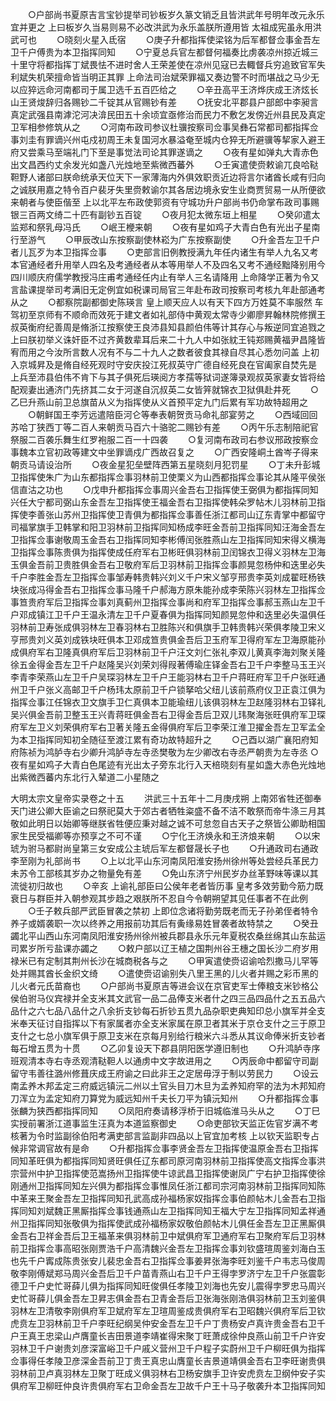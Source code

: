 <!-- { "loadSidebar": true } -->
　　○户部尚书夏原吉言宝钞提举司钞板岁久篆文销乏且皆洪武年号明年改元永乐宜并更之  上曰板岁久当易则易不必改洪武为永乐盖朕所遵用皆  太祖成宪虽永用洪武可也
　　○晓刻火星入氐宿
　　○庚子升都指挥使梁铭为后军都督佥事金吾左卫千户傅贵为本卫指挥同知
　　○宁夏总兵官左都督何福奏比虏袭凉州掠近城三十里守将都指挥丁斌畏怯不进时舍人王荣差使在凉州见寇已去輙督兵穷追致官军失利斌失机荣擅命皆当明正其罪  上命法司治斌荣罪福又奏边警不时而堪战之马少无以应猝远命河南都司于属卫选千五百匹给之
　　○辛丑高平王济烨庆成王济炫长山王贤焌辞归各赐钞二千锭其从官赐钞有差
　　○抚安北平郡县户部郎中李昶言真定武强县南滹沱河决渰民田五十余顷宜亟修治而民力不敷乞发傍近州县民及真定卫军相参修筑从之
　　○河南布政司参议杜骥按察司佥事吴彝石常都司都指挥佥事刘圭有罪谪兴州屯戍初周王未复国河水暴溢奄至城内仓猝无所避骥等挈家入避王府又尝乘马至端礼门下至是事觉法司论其罪遂谪之
　　○夜有星如弹丸大青赤色出文昌西约丈余发光如盏八光烛地至紫微西蕃外
　　○壬寅遣使赍敕谕兀良哈鞑靼野人诸部曰朕命统承天位天下一家薄海内外俱效职贡近边将言尔诸酋长咸有归向之诚朕用嘉之特令百户裴牙失里赍敕谕尔其各居边境永安生业商贾贸易一从所便欲来朝者与使臣偕至  上以北平左布政使郭资有守城功升户部尚书仍命掌布政司事赐银三百两文绮二十匹有副钞五百锭
　　○夜月犯太微东垣上相星
　　○癸卯遣太监郑和祭乳母冯氏
　　○岷王楩来朝
　　○夜有星如鸡子大青白色有光出子星南行至游气
　　○甲辰改山东按察副使林崧为广东按察副使
　　○升金吾左卫千户者儿瓦歹为本卫指挥佥事
　　○吏部言旧例教授满九年任内诸生有举人九名又考本官通经者升用举人四名及考通经者从本等用举人不及四名又考不通经黜降别用今四川顺庆府儒学教授冯庄甫考通经任内止有举人三名请降用  上命降学正著为令又言盐课提举司考满旧无定例宜如税课司局官三年赴布政司按察司考核九年赴部通考从之
　　○都察院副都御史陈瑛言  皇上顺天应人以有天下四方万姓莫不率服然  车驾初至京师有不顺命而效死于建文者如礼部侍中黄观太常寺少卿廖昇翰林院修撰王叔英衡府纪善周是脩浙江按察使王良沛县知县颜伯伟等计其存心与叛逆同宜追戮之  上曰朕初举义诛奸臣不过齐黄数辈耳后来二十九人中如张紞王钝郑赐黄福尹昌隆皆宥而用之今汝所言数人况有不与二十九人之数者彼食其禄自尽其心悉勿问盖  上初入京城昇及是脩自经死观时守安庆投江死叔英守广德自经死良在官阖家自焚先是  上兵至沛县伯伟不肯下与其子俱死后瑛阅方孝孺等狱词遂簿录观叔英家妻女皆将给配观妻出通济门先挤其二女于河遂自沉叔英二女皆笄就锦衣卫狱俱赴井死
　　○乙巳升燕山前卫总旗苗从义为指挥使从义首预平定九门后累有军功故特超用之
　　○朝鲜国王李芳远遣陪臣河仑等奉表朝贺贡马命礼部宴劳之
　　○西域回回苏哈丁狭西丁等二百人来朝贡马百六十骆驼二赐钞有差
　　○丙午乐志制陪祀官祭服二百袭乐舞生红罗袍服二百一十四袭
　　○复河南布政司右参议邢政按察佥事魏本立官初政等建文中坐罪谪戍广西故召复之
　　○广西安隆峒土酋岑子得来朝贡马请设治所
　　○夜金星犯垒壁阵西第五星晓刻月犯罚星
　　○丁未升彭城卫指挥使朱广为山东都指挥佥事羽林前卫使栗义为山西都指挥佥事论其从隆平侯张信直沽之功也
　　○戊申升都指挥佥事周兴金吾右卫指挥使王弼俱为都指挥同知兴任大宁都司弼山东金吾左卫指挥使王福金吾右卫指挥使韩朵罗帖木儿羽林前卫指挥使李善张山苏州卫指挥使卫青俱为都指挥佥事善任浙江都司山辽东青掌中都留守司福掌旗手卫韩掌和阳卫羽林前卫指挥同知杨成李旺金吾前卫指挥同知汪海金吾左卫指挥佥事谢敬周玉金吾右卫指挥同知李彬傅闰张胜燕山左卫指挥同知宋得义横海卫指挥佥事陈贵俱为指挥使成任府军右卫彬旺俱羽林前卫闰锦衣卫得义羽林左卫海玉俱金吾前卫贵胜俱金吾右卫敬府军后卫羽林前卫指挥佥事颜晃忽杨仲和迭里必失千户李胜金吾左卫指挥佥事邹寿韩贵韩兴刘义千户宋义邹亨邢贵李英刘成翟旺杨铁块张成冯得金吾右卫指挥佥事马隆千户郝海方原朱能孙成李荣陈兴羽林左卫指挥佥事笪贵府军后卫指挥佥事刘真蓟州卫指挥佥事尚和府军卫指挥佥事郝玉燕山左卫千户邓成镇江卫千户王温永清左卫千户夏春俱为指挥同知颜晃忽仲和迭里必失温俱任羽林前卫寿张成俱羽林左卫春羽林右卫胜陈兴和俱旗手卫韩贵韩兴荣俱孝陵卫宋义亨邢贵刘义英刘成铁块旺俱本卫邓成笪贵俱金吾后卫玉府军卫得府军左卫海原能孙成俱府军右卫隆真俱府军后卫羽林前卫千户汪文刘仁张礼李双儿黄真李海刘聚关隆徐五金得金吾左卫千户赵隆吴兴刘荣刘得叚著傅瑜庄铎金吾右卫千户李整马玉王兴李青李荣燕山左卫千户吴琛羽林左卫千户王能羽林右卫千户蒋旺府军卫千户张旺通州卫千户张义高邮卫千户杨玮太原前卫千户锁拏哈父纽儿该前燕府仪卫正袁江俱为指挥佥事江任锦衣卫文旗手卫仁真俱本卫能瑜纽儿该俱羽林左卫赵隆羽林右卫铎礼吴兴俱金吾前卫整玉王兴青蒋旺俱金吾右卫得金吾后卫双儿玮聚海张旺俱府军卫琛府军左卫义刘荣俱府军右卫著关隆五金得俱府军后卫李荣江淮卫擢金吾左卫军孟全为本卫指挥同知初全随征至渡江累有奇功故特超升之
　　○己酉以湖广襄阳府知府陈祯为鸿胪寺右少卿升鸿胪寺左寺丞樊敬为左少卿改右寺丞严朝贵为左寺丞
○夜有星如鸡子大青白色尾迹有光出太子旁东北行入天棓晓刻有星如盏大赤色光烛地出紫微西蕃内东北行入辇道二小星随之


大明太宗文皇帝实录卷之十五
　　洪武三十五年十二月庚戌朔  上南郊省牲还御奉天门进公卿大臣谕之曰祭祀莫大于郊古者牺牲粢盛不备不洁不敢祭而帝牛涤三月其敬如此明日以始卿等继朕省牲便应秉对越之诚不可怠忽自古天子之祭皆公卿助相国家生民受福卿等亦预享之不可不谨
　　○宁化王济焕永和王济烺来朝
　　○以宋琥为驸马都尉尚皇第三女安成公主琥后军左都督晟长子也
　　○升通政司右通政李至刚为礼部尚书
　　○上以北平山东河南凤阳淮安扬州徐州等处尝经兵革民力未苏令工部核其岁办之物量免有差
　　○免山东济宁州民岁办丝革野味等课以其流徙初归故也
　　○辛亥  上谕礼部臣曰公侯年老者皆历事  皇考多效劳勤今筋力既衰日与群臣并入朝参观其步趋之艰朕所不忍自今令朝朔望其见任事者不在此例
　　○壬子敕兵部严武臣冒袭之禁初  上即位念诸将勤劳既老而无子孙弟侄者特令养子或婿袭职一次以终养之用报前功其后有夤缘易姓冒袭者故特禁之
　　○癸丑蠲北平山西山东河南凤阳淮安扬州徐州被兵郡县永乐元年夏税农桑丝绵其山东盐运司累岁所亏盐课亦蠲之
　　○敕户部以辽王植之国荆州谷王橞之国长沙二府岁用禄米已有定制其荆州长沙在城商税各与之
　　○甲寅遣使赍诏谕哈烈撒马儿罕等处并赐其酋长金织文绮
　　○遣使赍诏谕别失八里王黑的儿火者并赐之彩币黑的儿火者元氏苗裔也
　　○户部尚书夏原吉等进会议在京官吏军士俸粮支米钞格公侯伯驸马仪宾禄并全支米其文武官一品二品俸支米者什之四三品四品什之五五品六品什之六七品八品什之八余折支钞每石折钞五贯九品杂职吏典知印总小旗军并全支米奉天征讨自指挥以下有家属者亦全支米家属在原卫者其米于京仓支什之三于原卫支什之七总小旗军俱于原卫支米在京每月别给行粮米六斗悉从其议命俸米折支钞者每石增五贯为十贯
　　○乙卯复设天下郡县阴阳医学遵旧制也
　　○升鸿胪寺序班观清本寺右寺丞观清鞑靼人以通虏中文字故进用之
　　○丙辰命中都留守司副留守韦善往潞州修葺庆成王府谕之曰此非王之定居毋浮于制以劳民力
　　○设云南孟养木邦孟定三府威远镇沅二州以土官头目刀木旦为孟养知府罕的法为木邦知府刀浑立为孟定知府刀算党为威远知州千夫长刀平为镇沅知州
　　○升都指挥佥事张麟为狭西都指挥同知
　　○凤阳府奏请移浮桥于旧城临淮马头从之
　　○丁巳实授前署浙江道事监生汪真为本道监察御史
　　○命吏部钦天监正佐官岁满不考核著为令时监副徐伯阳考满吏部言监副非四品以上官宜加考核  上以钦天监职专占候非常调官故有是命
　　○升都指挥佥事李贤金吾左卫指挥使温原金吾右卫指挥同知革旺俱为都指挥同知贤旺俱任辽东都司原河南羽林前卫指挥使高文指挥佥事洪宗营州中护卫指挥使范嵩扬州卫指挥使牛谅武昌卫指挥使谢凤广宁右护卫指挥使徐刚通州卫指挥同知左兴俱为都指挥佥事惟凤任浙江都司宗河南羽林前卫指挥同知陈中革来王聚金吾左卫指挥同知孔武高成孙福杨家奴指挥佥事伯颜帖木儿金吾右卫指挥同知刘斌魏正黑厮指挥佥事钱通燕山左卫指挥同知王福大宁左卫指挥同知孟祥通州卫指挥同知张敬俱为指挥使武成孙福杨家奴敬伯颜帖木儿俱任金吾左卫正黑厮俱金吾右卫祥金吾后卫王福革来俱羽林前卫中斌俱府军卫通府军右卫聚府军后卫羽林前卫指挥佥事高昭张刚贾浩千户高清魏兴金吾左卫指挥佥事刘钦盛瑄周鉴刘海白玉也先千户寗成陈贵张安儿裴忠金吾右卫指挥佥事姜昇张海李旺刘鉴千户韦志马俊周敬李刚傅斌郑马周兴金吾后卫千户苗青燕山右卫千户王得孛罗济宁左卫千户张震彰德卫千户史忙哥薛儿俱为指挥同知旺俊俱任孝陵卫刘海也先安儿震得孛罗忠马周兴史忙哥薛儿俱金吾左卫昇志俱金吾右卫青金吾后卫张海张刚浩俱羽林前卫玉刘鉴俱羽林左卫清敬李刚俱府军卫斌府军左卫瑄周鉴成贵俱府军右卫昭魏兴俱府军后卫钦虎贲左卫羽林前卫千户李旺纪纲吴仲安金吾左卫千户丁贵杨安卢真许贵金吾右卫千户王真王忠梁山卢膺童长吉田景道李靖崔得宋聚丁旺萧成徐仲良燕山前卫千户许安羽林卫千户谢贵刘彦深富峪卫千户戚义营州卫千户程子实蔚州卫千户柳旺俱为指挥佥事得任孝陵卫彦深金吾前卫丁贵王真忠山膺童长吉景道靖俱金吾右卫李旺谢贵俱羽林前卫卢真羽林左卫聚丁旺成义俱羽林右卫杨安旗手卫许安虎贲左卫纲仲安子实俱府军卫柳旺仲良许贵俱府军右卫命金吾左卫故千户王十马子敬袭升本卫指挥同知
